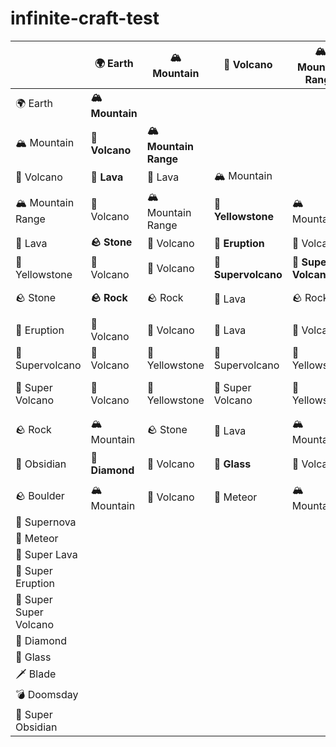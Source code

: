 infinite-craft-test
========================

|                     |🌍 Earth       |🏔️ Mountain           |🌋 Volcano          |🏔️ Mountain Range   |🌋 Lava          |🌋 Yellowstone |🪨 Stone       |🌋 Eruption         |🌋 Supervolcano            |🌋 Super Volcano    |🪨 Rock|🔪 Obsidian|🪨 Boulder|🌠 Supernova|💫 Meteor |🌋 Super Lava|🌋 Super Eruption|🌋 Super Super Volcano|💎 Diamond|🥃 Glass|🗡️ Blade|💣 Doomsday|🔮 Super Obsidian|
|---------------------|----------------|----------------------|--------------------|---------------------|------------------|---------------|--------------|---------------------|----------------------------|--------------------|-------|-----------|---------|-------------|----------|--------------|-----------------|-----------------------|----------|--------|---------|-----------|------------------|
|🌍 Earth             |**🏔️ Mountain**|                      |                    |                     |                  |               |              |                     |                            |                    |       |           |         |             |          |              |                 |                       |          |        |         |           |                  |
|🏔️ Mountain          |**🌋 Volcano** |**🏔️ Mountain Range**|                    |                      |                  |               |              |                    |                            |                    |       |           |         |             |          |              |                 |                        |          |        |         |           |                  |
|🌋 Volcano           |**🌋 Lava**    |🌋 Lava              |🏔️ Mountain         |                     |                  |               |               |                    |                            |                    |       |           |         |             |          |             |                 |                        |          |        |         |           |                  |
|🏔️ Mountain Range    |🌋 Volcano     |🏔️ Mountain Range    |**🌋 Yellowstone**  |🏔️ Mountain          |                  |               |              |                     |                           |                    |       |           |         |             |          |              |                 |                        |          |        |         |           |                  |
|🌋 Lava              |**🪨 Stone**    |🌋 Volcano           |**🌋 Eruption**     |🌋 Volcano           |🌋 Volcano        |               |              |                     |                           |                    |       |           |         |             |          |              |                 |                        |          |        |         |           |                  |
|🌋 Yellowstone       |🌋 Volcano     |🌋 Volcano           |**🌋 Supervolcano** |**🌋 Super Volcano** |🌋 Supervolcano  |🌋 Yellowstone |              |                     |                           |                    |       |           |         |             |           |             |                 |                       |          |        |         |           |                  |
|🪨 Stone               |**🪨 Rock**     |🪨 Rock                |🌋 Lava             |🪨 Rock               |**🔪 Obsidian**   |🌋 Volcano     |**🪨 Boulder** |                     |                          |                     |       |           |         |             |           |             |                 |                       |          |        |         |           |                  |
|🌋 Eruption          |🌋 Volcano     |🌋 Volcano           |🌋 Lava             |🌋 Volcano           |🌋 Volcano       |🌋 Supervolcano|🌋 Volcano    |🌋 Volcano          |                           |                     |       |           |         |             |           |             |                 |                       |          |        |         |           |                  |
|🌋 Supervolcano      |🌋 Volcano     |🌋 Yellowstone       |🌋 Supervolcano     |🌋 Yellowstone       |**🌠 Supernova** |🌋 Supervolcano |**💫 Meteor**|🌋 Yellowstone       |🌋 Supervolcano           |                     |       |           |         |             |          |              |                 |                       |          |        |         |           |                  |
|🌋 Super Volcano     |🌋 Volcano     |🌋 Yellowstone       |🌋 Super Volcano    |🌋 Yellowstone       |**🌋 Super Lava**|🌋 Super Volcano|💫 Meteor    |**🌋 Super Eruption**|**🌋 Super Super Volcano**|🌋 Volcano          |       |           |         |             |           |             |                 |                       |          |        |         |           |                  |
|🪨 Rock                |🏔️ Mountain    |🪨 Stone               |🌋 Lava             |🏔️ Mountain         |🌋 Volcano        |🌋 Volcano     |🪨 Boulder     |🌋 Volcano           |💫 Meteor                 |💫 Meteor           |🪨 Stone     |           |         |             |          |              |                 |                       |          |        |         |           |                  |
|🔪 Obsidian           |**💎 Diamond**|🌋 Volcano            |**🥃 Glass**        |🌋 Volcano           |🪨 Stone           |🌋 Volcano     |**🗡️ Blade**  |🌋 Volcano          |**💣 Doomsday**           |**🔮 Super Obsidian**|🪨 Stone     |🔪 Obsidian|         |             |          |             |                 |                       |          |        |         |           |                  |
|🪨 Boulder             |🏔️ Mountain    |🌋 Volcano           |💫 Meteor           |🏔️ Mountain          |🌋 Volcano       |🌋 Volcano     |🪨 Rock        |🌋 Volcano           |💫 Meteor                  |💫 Meteor           |🏔️ Mountain|🪨 Stone |🏔️ Mountain         |             |         |              |                 |                       |          |        |         |           |                  |
|🌠 Supernova          |               |                     |                     |                      |                  |               |              |                     |                            |                     |       |           |         |             |          |             |                 |                       |          |        |         |           |                  |
|💫 Meteor             |               |                     |                     |                      |                  |               |              |                     |                           |                      |       |           |         |             |          |             |                 |                       |          |        |         |           |                  |
|🌋 Super Lava         |               |                     |                     |                      |                  |               |              |                     |                           |                      |       |           |         |             |          |             |                 |                       |          |        |         |           |                  |
|🌋 Super Eruption     |               |                     |                     |                      |                  |               |              |                     |                           |                      |       |           |         |             |          |             |                 |                       |          |        |         |           |                  |
|🌋 Super Super Volcano|               |                     |                     |                      |                  |               |              |                     |                           |                      |       |           |         |             |          |             |                 |                       |          |        |         |           |                  |
|💎 Diamond            |               |                     |                     |                      |                  |               |              |                     |                           |                      |       |           |         |             |          |             |                 |                       |          |        |         |           |                  |
|🥃 Glass              |               |                     |                     |                      |                  |               |              |                     |                            |                     |       |           |         |             |          |             |                 |                       |          |        |         |           |                  |
|🗡️ Blade              |               |                     |                     |                      |                  |               |              |                     |                            |                     |       |           |         |             |          |             |                 |                       |          |        |         |           |                  |
|💣 Doomsday           |               |                     |                     |                      |                  |               |              |                     |                            |                     |       |           |         |             |          |             |                 |                       |          |        |         |           |                  |
|🔮 Super Obsidian     |               |                     |                     |                      |                  |               |              |                     |                            |                     |       |           |         |             |          |             |                 |                       |          |        |         |           |                  |
